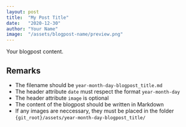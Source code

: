 ```yaml
---
layout: post
title:  "My Post Title"
date:   "2020-12-30"
author: "Your Name"
image:  "/assets/blogpost-name/preview.png"
---
```


Your blogpost content.

## Remarks

- The filename should be `year-month-day-blogpost_title.md`
- The header attribute `date` must respect the format `year-month-day`
- The header attribute `image` is optional
- The content of the blogpost should be written in Markdown
- If any images are neccessary, they must be placed in the folder `{git_root}/assets/year-month-day-blogpost_title/`
